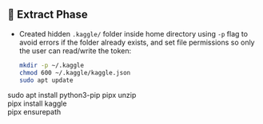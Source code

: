 ## 🔹 Extract Phase

- Created hidden `.kaggle/` folder inside home directory using `-p` flag to avoid errors if the folder already exists, and set file permissions so only the user can read/write the token:  
  ```bash
  mkdir -p ~/.kaggle  
  chmod 600 ~/.kaggle/kaggle.json
  sudo apt update  
sudo apt install python3-pip pipx unzip  
pipx install kaggle  
pipx ensurepath
